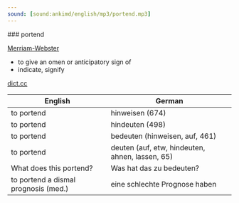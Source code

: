 ```yaml
---
sound: [sound:ankimd/english/mp3/portend.mp3]
---
```


\### portend

[Merriam-Webster](https://www.merriam-webster.com/dictionary/portend)

- to give an omen or anticipatory sign of
- indicate, signify

[dict.cc](https://www.dict.cc/portend)

| English        | German       |
| -------------- | ------------ |
| to portend | hinweisen (674) |
| to portend | hindeuten (498) |
| to portend | bedeuten (hinweisen, auf, 461) |
| to portend | deuten (auf, etw, hindeuten, ahnen, lassen, 65) |
| What does this portend? | Was hat das zu bedeuten? |
| to portend a dismal prognosis (med.) | eine schlechte Prognose haben |

